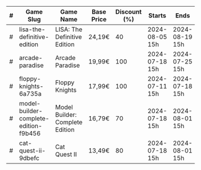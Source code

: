 |#|Game Slug|Game Name|Base Price|Discount (%)|Starts|Ends|
|---|---|---|---|---|---|---|
|#|lisa-the-definitive-edition|LISA: The Definitive Edition|24,19€|40|2024-08-05 15h|2024-08-19 15h|
|#|arcade-paradise|Arcade Paradise|19,99€|100|2024-07-18 15h|2024-07-25 15h|
|#|floppy-knights-6a735a|Floppy Knights|17,99€|100|2024-07-11 15h|2024-07-18 15h|
|#|model-builder-complete-edition-f9b456|Model Builder: Complete Edition|16,79€|70|2024-07-18 15h|2024-08-01 15h|
|#|cat-quest-ii-9dbefc|Cat Quest II|13,49€|80|2024-07-18 15h|2024-08-01 15h|
